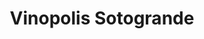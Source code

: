---
title: "Vinopolis Sotogrande"
url: /pueblo-nuevo-de-guadiaro/vinopolis-sotogrande/
shop: vino
---
